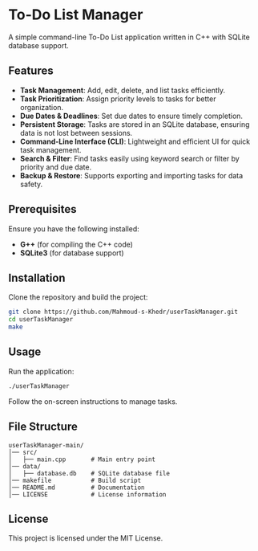 # To-Do List Manager

A simple command-line To-Do List application written in C++ with SQLite database support.

## Features
- **Task Management**: Add, edit, delete, and list tasks efficiently.
- **Task Prioritization**: Assign priority levels to tasks for better organization.
- **Due Dates & Deadlines**: Set due dates to ensure timely completion.
- **Persistent Storage**: Tasks are stored in an SQLite database, ensuring data is not lost between sessions.
- **Command-Line Interface (CLI)**: Lightweight and efficient UI for quick task management.
- **Search & Filter**: Find tasks easily using keyword search or filter by priority and due date.
- **Backup & Restore**: Supports exporting and importing tasks for data safety.

## Prerequisites
Ensure you have the following installed:
- **G++** (for compiling the C++ code)
- **SQLite3** (for database support)

## Installation

Clone the repository and build the project:
```sh
git clone https://github.com/Mahmoud-s-Khedr/userTaskManager.git
cd userTaskManager
make
```

## Usage

Run the application:
```sh
./userTaskManager
```

Follow the on-screen instructions to manage tasks.

## File Structure
```
userTaskManager-main/
│── src/
│   ├── main.cpp       # Main entry point
│── data/
│   ├── database.db    # SQLite database file
│── makefile           # Build script
│── README.md          # Documentation
│── LICENSE            # License information
```

## License
This project is licensed under the MIT License.


